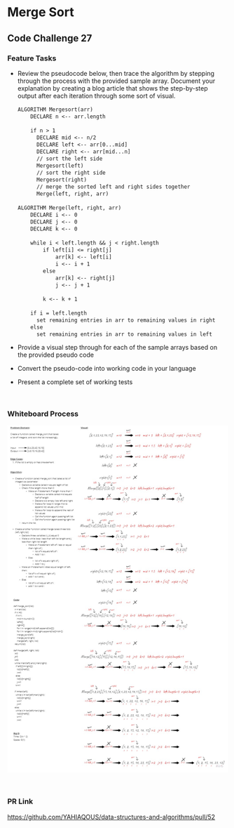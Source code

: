 # Merge Sort

## Code Challenge 27

### **Feature Tasks**

- Review the pseudocode below, then trace the algorithm by stepping through the process with the provided sample array. Document your explanation by creating a blog article that shows the step-by-step output after each iteration through some sort of visual.

      ALGORITHM Mergesort(arr)
          DECLARE n <-- arr.length

          if n > 1
            DECLARE mid <-- n/2
            DECLARE left <-- arr[0...mid]
            DECLARE right <-- arr[mid...n]
            // sort the left side
            Mergesort(left)
            // sort the right side
            Mergesort(right)
            // merge the sorted left and right sides together
            Merge(left, right, arr)

      ALGORITHM Merge(left, right, arr)
          DECLARE i <-- 0
          DECLARE j <-- 0
          DECLARE k <-- 0

          while i < left.length && j < right.length
              if left[i] <= right[j]
                  arr[k] <-- left[i]
                  i <-- i + 1
              else
                  arr[k] <-- right[j]
                  j <-- j + 1

              k <-- k + 1

          if i = left.length
            set remaining entries in arr to remaining values in right
          else
            set remaining entries in arr to remaining values in left

- Provide a visual step through for each of the sample arrays based on the provided pseudo code

- Convert the pseudo-code into working code in your language

- Present a complete set of working tests

&nbsp;

### **Whiteboard Process**

![CC27](pictures/CC27.jpg)

&nbsp;

### **PR Link**

<https://github.com/YAHIAQOUS/data-structures-and-algorithms/pull/52>
